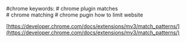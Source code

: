 #chrome 
keywords:
	# chrome plugin matches  
	# chrome matching
	# chrome pugin how to limit website

[https://developer.chrome.com/docs/extensions/mv3/match_patterns/](https://developer.chrome.com/docs/extensions/mv3/match_patterns/)